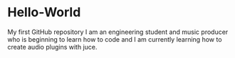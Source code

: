 # Hello-World
My first GitHub repository
I am an engineering student and music producer who is beginning to learn how to code and I am currently learning how to create audio plugins with juce.
